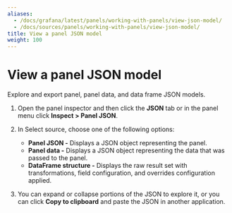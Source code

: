 ```yaml
---
aliases:
  - /docs/grafana/latest/panels/working-with-panels/view-json-model/
  - /docs/sources/panels/working-with-panels/view-json-model/
title: View a panel JSON model
weight: 100
---
```


# View a panel JSON model

Explore and export panel, panel data, and data frame JSON models.

1. Open the panel inspector and then click the **JSON** tab or in the panel menu click **Inspect > Panel JSON**.

1. In Select source, choose one of the following options:

   - **Panel JSON -** Displays a JSON object representing the panel.
   - **Panel data -** Displays a JSON object representing the data that was passed to the panel.
   - **DataFrame structure -** Displays the raw result set with transformations, field configuration, and overrides configuration applied.

1. You can expand or collapse portions of the JSON to explore it, or you can click **Copy to clipboard** and paste the JSON in another application.
